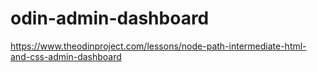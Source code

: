 # odin-admin-dashboard
https://www.theodinproject.com/lessons/node-path-intermediate-html-and-css-admin-dashboard
